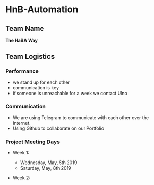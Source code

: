 # HnB-Automation

## Team Name
**The HaBA Way**

## Team Logistics

### Performance
- we stand up for each other
- communication is key
- if someone is unreachable for a week we contact Ulno


### Communication
- We are using Telegram to communicate with each other over the internet.
- Using Github to collaborate on our Portfolio


### Project Meeting Days
- Week 1:
	-  Wednesday, May, 5th 2019
	-  Saturday, May, 8th 2019

- Week 2:
	